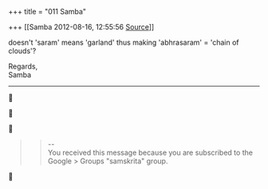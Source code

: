 +++
title = "011 Samba"

+++
[[Samba	2012-08-16, 12:55:56 [Source](https://groups.google.com/g/samskrita/c/9pLmZYZ4NcI)]]



doesn't 'saram' means 'garland' thus making 'abhrasaram' = 'chain of clouds'?  
  
Regards,  
Samba  
  
--------------------------------------------------------------------------------------------------------------------------------------------------------------------  







> 
> > --  
> You received this message because you are subscribed to the Google > Groups "samskrita" group.  
> > 



